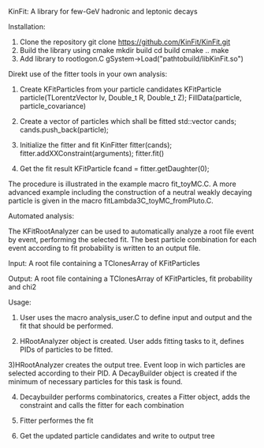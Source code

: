 KinFit: A library for few-GeV hadronic and leptonic decays

Installation:

1) Clone the repository
    git clone https://github.com/KinFit/KinFit.git
2) Build the library using cmake
    mkdir build
    cd build
    cmake ..
    make
3) Add library to rootlogon.C
    gSystem->Load("pathtobuild/libKinFit.so")



Direkt use of the fitter tools in your own analysis:

1) Create KFitParticles from your particle candidates
    KFitParticle particle(TLorentzVector lv, Double_t R, Double_t Z);
    FillData(particle, particle_covariance)

2) Create a vector of particles which shall be fitted
    std::vector<KFitParticle> cands;
    cands.push_back(particle);

3) Initialize the fitter and fit
    KinFitter fitter(cands);
    fitter.addXXConstraint(arguments);
    fitter.fit()

4) Get the fit result
    KFitParticle fcand = fitter.getDaughter(0);

The procedure is illustrated in the example macro fit_toyMC.C.
A more advanced example including the construction of a neutral weakly decaying particle is given in the macro fitLambda3C_toyMC_fromPluto.C.



Automated analysis:

The KFitRootAnalyzer can be used to automatically analyze a root file event by event, performing the selected fit. The best particle combination for each event according to fit probability is written to an output file.

Input: A root file containing a TClonesArray of KFitParticles

Output: A root file containing a TClonesArray of KFitParticles, fit probability and chi2

Usage:
1) User uses the macro analysis_user.C to define input and output and the fit that should be performed.

2) HRootAnalyzer object is created. User adds fitting tasks to it, defines PIDs of particles to be fitted. 

3)HRootAnalyzer creates the output tree. Event loop in wich particles are selected according to their PID. A DecayBuilder object is created if the minimum of necessary particles for this task is found.

4) Decaybuilder performs combinatorics, creates a Fitter object, adds the constraint and calls the fitter for each combination

5) Fitter performes the fit

6) Get the updated particle candidates and write to output tree

